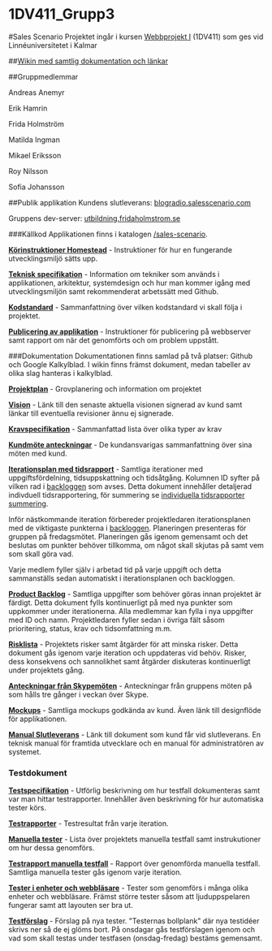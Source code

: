 # 1DV411_Grupp3

#Sales Scenario
Projektet ingår i kursen [Webbprojekt I](https://coursepress.lnu.se/kurs/webbprojekt-i/) (1DV411) som ges vid Linnéuniversitetet i Kalmar

##[Wikin med samtlig dokumentation och länkar](https://github.com/mickeeri/sales-scenario/wiki)

##Gruppmedlemmar

Andreas Anemyr

Erik Hamrin

Frida Holmström

Matilda Ingman

Mikael Eriksson

Roy Nilsson

Sofia Johansson


##Publik applikation
Kundens slutleverans: [blogradio.salesscenario.com](http://blogradio.salesscenario.com)

Gruppens dev-server: [utbildning.fridaholmstrom.se](http://utbildning.fridaholmstrom.se)

###Källkod
Applikationen finns i katalogen [/sales-scenario](https://github.com/mickeeri/sales-scenario/tree/master/sales-scenario).

**[Körinstruktioner Homestead](https://github.com/mickeeri/sales-scenario/wiki/K%C3%B6rinstruktioner-Homestead)** - Instruktioner för hur en fungerande utvecklingsmiljö sätts upp.

**[Teknisk specifikation](https://github.com/mickeeri/sales-scenario/wiki/Teknisk-specifikation)** - Information om tekniker som används i applikationen, arkitektur, systemdesign och hur man kommer igång med utvecklingsmiljön samt rekommenderat arbetssätt med Github.

**[Kodstandard](https://github.com/mickeeri/sales-scenario/wiki/Kodstandard)** - Sammanfattning över vilken kodstandard vi skall följa i projektet.

**[Publicering av applikation](https://github.com/mickeeri/sales-scenario/wiki/Publicering-av-applikation)** - Instruktioner för publicering på  webbserver samt rapport om när det genomförts och om problem uppstått.

###Dokumentation
Dokumentationen finns samlad på två platser: Github och Google Kalkylblad. I wikin finns främst dokument, medan tabeller av olika slag hanteras i kalkylblad.

**[Projektplan](https://github.com/mickeeri/sales-scenario/wiki/Projektplan)** - Grovplanering och information om projektet

**[Vision](https://github.com/mickeeri/sales-scenario/wiki/Vision)** - Länk till den senaste aktuella visionen signerad av kund samt länkar till eventuella revisioner ännu ej signerade.

**[Kravspecifikation](https://github.com/mickeeri/sales-scenario/wiki/kravspecifikation)** - Sammanfattad lista över olika typer av krav

**[Kundmöte anteckningar](https://github.com/mickeeri/sales-scenario/wiki/Kundmöte-anteckningar)** - De kundansvarigas sammanfattning över sina möten med kund.

**[Iterationsplan med tidsrapport](https://docs.google.com/spreadsheets/d/1-D76faNc3Kuc74oD8OJzH_HKf5gSesR88i4GvBXw2cM/edit?pref=2&pli=1#gid=0)** - Samtliga iterationer med uppgiftsfördelning, tidsuppskattning och tidsåtgång. Kolumnen ID syfter på vilken rad i [backloggen](https://docs.google.com/spreadsheets/d/1-D76faNc3Kuc74oD8OJzH_HKf5gSesR88i4GvBXw2cM/edit?pref=2&pli=1#gid=2040506503) som avses. Detta dokument innehåller detaljerad indivduell tidsrapportering, för summering se [individuella tidsrapporter summering](https://docs.google.com/spreadsheets/d/1-D76faNc3Kuc74oD8OJzH_HKf5gSesR88i4GvBXw2cM/edit#gid=615172291).



Inför nästkommande iteration förbereder projektledaren iterationsplanen med de viktigaste punkterna i [backloggen](https://docs.google.com/spreadsheets/d/1-D76faNc3Kuc74oD8OJzH_HKf5gSesR88i4GvBXw2cM/edit?pref=2&pli=1#gid=2040506503). Planeringen presenteras för gruppen på fredagsmötet. Planeringen gås igenom gemensamt och det beslutas om punkter behöver tillkomma, om något skall skjutas på samt vem som skall göra vad.

Varje medlem fyller själv i arbetad tid på varje uppgift och detta sammanställs sedan automatiskt i iterationsplanen och backloggen.

**[Product Backlog](https://docs.google.com/spreadsheets/d/1-D76faNc3Kuc74oD8OJzH_HKf5gSesR88i4GvBXw2cM/edit?pref=2&pli=1#gid=2040506503)** - Samtliga uppgifter som behöver göras innan projektet är färdigt. Detta dokument fylls kontinuerligt på med nya punkter som uppkommer under iterationerna. Alla medlemmar kan fylla i nya uppgifter med ID och namn. Projektledaren fyller sedan i övriga fält såsom prioritering, status, krav och tidsomfattning m.m.

**[Risklista](https://docs.google.com/spreadsheets/d/1-D76faNc3Kuc74oD8OJzH_HKf5gSesR88i4GvBXw2cM/edit?pref=2&pli=1#gid=688292102)** - Projektets risker samt åtgärder för att minska risker. Detta dokument gås igenom varje iteration och uppdateras vid behöv. Risker, dess konsekvens och sannolikhet samt åtgärder diskuteras kontinuerligt under projektets gång.

**[Anteckningar från Skypemöten](https://github.com/mickeeri/sales-scenario/wiki/Skypem%C3%B6te-anteckningar)** - Anteckningar från gruppens möten på som hålls tre gånger i veckan över Skype.

**[Mockups](https://github.com/mickeeri/sales-scenario/blob/master/design/README.md)** - Samtliga mockups godkända av kund. Även länk till designflöde för applikationen.

**[Manual Slutleverans](https://github.com/mickeeri/sales-scenario/wiki/Manual-Slutleverans)** - Länk till dokument som kund får vid slutleverans. En teknisk manual för framtida utvecklare och en manual för administratören av systemet.

### Testdokument
**[Testspecifikation](https://github.com/mickeeri/sales-scenario/wiki/Testspecifikation)** - Utförlig beskrivning om hur testfall dokumenteras samt var man hittar testrapporter. Innehåller även beskrivning för hur automatiska tester körs.

**[Testrapporter](https://github.com/mickeeri/sales-scenario/wiki/Testrapporter)** - Testresultat från varje iteration.

**[Manuella tester](https://docs.google.com/spreadsheets/d/1dDWbZILeAmRntMPzCi-98c64xXvfXwfCxUklWVjcEzI/edit?pref=2&pli=1#gid=1913271607)** - Lista över projektets manuella testfall samt instrukutioner om hur dessa genomförs.

**[Testrapport manuella testfall](https://docs.google.com/spreadsheets/d/1dDWbZILeAmRntMPzCi-98c64xXvfXwfCxUklWVjcEzI/edit?usp=sharing)** - Rapport över genomförda manuella testfall. Samtliga manuella tester gås igenom varje iteration.

**[Tester i  enheter och webbläsare](https://docs.google.com/spreadsheets/d/1dDWbZILeAmRntMPzCi-98c64xXvfXwfCxUklWVjcEzI/edit#gid=903271585)** - Tester som genomförs i många olika enheter och webbläsare. Främst större tester såsom att ljuduppspelaren fungerar samt att layouten ser bra ut.

**[Testförslag](https://docs.google.com/spreadsheets/d/1dDWbZILeAmRntMPzCi-98c64xXvfXwfCxUklWVjcEzI/edit#gid=756904634)** - Förslag på nya tester. "Testernas bollplank" där nya testidéer skrivs ner så de ej glöms bort. På onsdagar gås testförslagen igenom och vad som skall testas under testfasen (onsdag-fredag) bestäms gemensamt.
